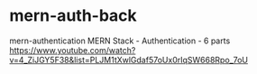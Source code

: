 # mern-auth-back
mern-authentication
MERN Stack - Authentication - 6 parts
https://www.youtube.com/watch?v=4_ZiJGY5F38&list=PLJM1tXwlGdaf57oUx0rIqSW668Rpo_7oU
